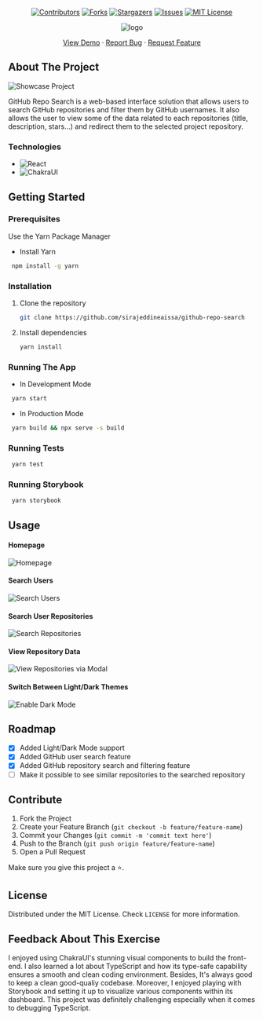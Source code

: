 <div align="center">

[![Contributors][contributors-shield]][contributors-url]
[![Forks][forks-shield]][forks-url]
[![Stargazers][stars-shield]][stars-url]
[![Issues][issues-shield]][issues-url]
[![MIT License][license-shield]][license-url]

</div>

<div align="center">
    <img src="./src/assets/readme-logo.jpg" alt="logo">
  <br/>
  <p align="center">
    <a href="https://mvst-project.netlify.app">View Demo</a>
    ·
    <a href="https://github.com/sirajeddineaissa/github-repo-search/issues">Report Bug</a>
    ·
    <a href="https://github.com/sirajeddineaissa/github-repo-search/issues">Request Feature</a>

  </p>
</div>

## About The Project

![Showcase Project](/src/assets/readme-images/showcase.jpg)

GitHub Repo Search is a web-based interface solution that allows users to search GitHub repositories and filter them by GitHub usernames. It also allows the user to view some of the data related to each repositories (title, description, stars...) and redirect them to the selected project repository.

### Technologies

- ![React](https://camo.githubusercontent.com/67a01fa7cf337616274f39c070a11638f2e65720e414ef55b8dd3f9c2a803b2a/68747470733a2f2f696d672e736869656c64732e696f2f7374617469632f76313f7374796c653d666f722d7468652d6261646765266d6573736167653d526561637426636f6c6f723d323232323232266c6f676f3d5265616374266c6f676f436f6c6f723d363144414642266c6162656c3d)
- ![ChakraUI](https://camo.githubusercontent.com/9be161579f0737f301d45929820470e22ad2af41a92524b150dca40fce3c765d/68747470733a2f2f696d672e736869656c64732e696f2f7374617469632f76313f7374796c653d666f722d7468652d6261646765266d6573736167653d4368616b72612b554926636f6c6f723d333139373935266c6f676f3d4368616b72612b5549266c6f676f436f6c6f723d464646464646266c6162656c3d)

## Getting Started

### Prerequisites

Use the Yarn Package Manager

- Install Yarn

```sh
 npm install -g yarn
```

### Installation

1. Clone the repository
   ```sh
   git clone https://github.com/sirajeddineaissa/github-repo-search
   ```
2. Install dependencies
   ```sh
   yarn install
   ```

### Running The App

- In Development Mode

```sh
 yarn start
```

- In Production Mode

```sh
 yarn build && npx serve -s build
```

### Running Tests

```sh
 yarn test
```

### Running Storybook

```sh
 yarn storybook
```

## Usage

#### Homepage

![Homepage](/src/assets/readme-images/usage-1.jpg)
<br />

#### Search Users

![Search Users](/src/assets/readme-images/usage-2.jpg)
<br />

#### Search User Repositories

![Search Repositories](/src/assets/readme-images/usage-3.jpg)
<br />

#### View Repository Data

![View Repositories via Modal](/src/assets/readme-images/usage-4.jpg)
<br />

#### Switch Between Light/Dark Themes

![Enable Dark Mode](/src/assets/readme-images/dark-mode.jpg)

## Roadmap

- [x] Added Light/Dark Mode support
- [x] Added GitHub user search feature
- [x] Added GitHub repository search and filtering feature
- [ ] Make it possible to see similar repositories to the searched repository

## Contribute

1. Fork the Project
2. Create your Feature Branch (`git checkout -b feature/feature-name`)
3. Commit your Changes (`git commit -m 'commit text here'`)
4. Push to the Branch (`git push origin feature/feature-name`)
5. Open a Pull Request

Make sure you give this project a ⭐.

## License

Distributed under the MIT License. Check `LICENSE` for more information.

## Feedback About This Exercise

I enjoyed using ChakraUI's stunning visual components to build the front-end. I also learned a lot about TypeScript and how its type-safe capability ensures a smooth and clean coding environment. Besides, It's always good to keep a clean good-qualiy codebase. Moreover, I enjoyed playing with Storybook and setting it up to visualize various components within its dashboard. This project was definitely challenging especially when it comes to debugging TypeScript.

[contributors-shield]: https://img.shields.io/github/contributors/sirajeddineaissa/github-repo-search?style=for-the-badge
[contributors-url]: https://github.com/sirajeddineaissa/github-repo-search/graphs/contributors
[forks-shield]: https://img.shields.io/github/forks/sirajeddineaissa/github-repo-search?style=for-the-badge
[forks-url]: https://github.com/sirajeddineaissa/github-repo-search/network/members
[stars-shield]: https://img.shields.io/github/stars/sirajeddineaissa/github-repo-search?style=for-the-badge
[stars-url]: https://github.com/sirajeddineaissa/github-repo-search/stargazers
[issues-shield]: https://img.shields.io/github/issues/sirajeddineaissa/github-repo-search?style=for-the-badge
[issues-url]: https://github.com/sirajeddineaissa/github-repo-search/issues
[license-shield]: https://img.shields.io/github/license/sirajeddineaissa/github-repo-search?style=for-the-badge
[license-url]: https://github.com/sirajeddineaissa/github-repo-search/blob/main/LICENSE
